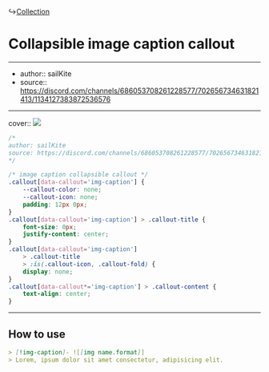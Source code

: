 ↪[Collection](Collection.md)

# Collapsible image caption callout

---

- author:: sailKite
- source:: https://discord.com/channels/686053708261228577/702656734631821413/1134127383872536576

---

cover:: ![](https://i.imgur.com/mquPDHu.gif)

```css
/*
author: sailKite
source: https://discord.com/channels/686053708261228577/702656734631821413/1134127383872536576
*/

/* image caption collapsible callout */
.callout[data-callout='img-caption'] {
    --callout-color: none;
    --callout-icon: none;
    padding: 12px 0px;
}
.callout[data-callout='img-caption'] > .callout-title {
    font-size: 0px;
    justify-content: center;
}
.callout[data-callout='img-caption']
    > .callout-title
    > :is(.callout-icon, .callout-fold) {
    display: none;
}
.callout[data-callout*='img-caption'] > .callout-content {
    text-align: center;
}
```

---

## How to use

```md
> [!img-caption]- ![[img name.format]]
> Lorem, ipsum dolor sit amet consectetur, adipisicing elit.
```
